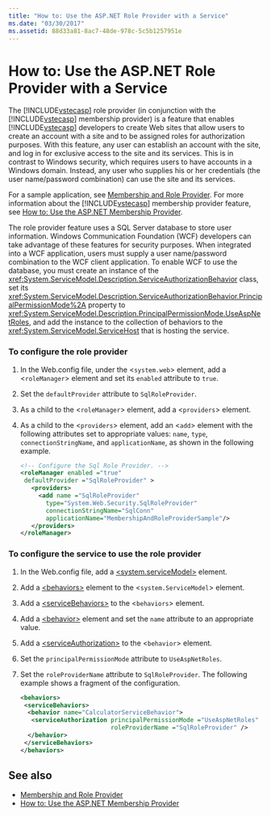 ```yaml
---
title: "How to: Use the ASP.NET Role Provider with a Service"
ms.date: "03/30/2017"
ms.assetid: 88d33a81-8ac7-48de-978c-5c5b1257951e
---
```

# How to: Use the ASP.NET Role Provider with a Service
The [!INCLUDE[vstecasp](../../../../includes/vstecasp-md.md)] role provider (in conjunction with the [!INCLUDE[vstecasp](../../../../includes/vstecasp-md.md)] membership provider) is a feature that enables [!INCLUDE[vstecasp](../../../../includes/vstecasp-md.md)] developers to create Web sites that allow users to create an account with a site and to be assigned roles for authorization purposes. With this feature, any user can establish an account with the site, and log in for exclusive access to the site and its services. This is in contrast to Windows security, which requires users to have accounts in a Windows domain. Instead, any user who supplies his or her credentials (the user name/password combination) can use the site and its services.  
  
 For a sample application, see [Membership and Role Provider](../../../../docs/framework/wcf/samples/membership-and-role-provider.md). For more information about the [!INCLUDE[vstecasp](../../../../includes/vstecasp-md.md)] membership provider feature, see [How to: Use the ASP.NET Membership Provider](../../../../docs/framework/wcf/feature-details/how-to-use-the-aspnet-membership-provider.md).  
  
 The role provider feature uses a SQL Server database to store user information. Windows Communication Foundation (WCF) developers can take advantage of these features for security purposes. When integrated into a WCF application, users must supply a user name/password combination to the WCF client application. To enable WCF to use the database, you must create an instance of the <xref:System.ServiceModel.Description.ServiceAuthorizationBehavior> class, set its <xref:System.ServiceModel.Description.ServiceAuthorizationBehavior.PrincipalPermissionMode%2A> property to <xref:System.ServiceModel.Description.PrincipalPermissionMode.UseAspNetRoles>, and add the instance to the collection of behaviors to the <xref:System.ServiceModel.ServiceHost> that is hosting the service.  
  
### To configure the role provider  
  
1.  In the Web.config file, under the <`system.web`> element, add a <`roleManager`> element and set its `enabled` attribute to `true`.  
  
2.  Set the `defaultProvider` attribute to `SqlRoleProvider`.  
  
3.  As a child to the <`roleManager`> element, add a <`providers`> element.  
  
4.  As a child to the <`providers`> element, add an <`add`> element with the following attributes set to appropriate values: `name`, `type`, `connectionStringName`, and `applicationName`, as shown in the following example.  
  
    ```xml  
    <!-- Configure the Sql Role Provider. -->  
    <roleManager enabled ="true"   
     defaultProvider ="SqlRoleProvider" >  
       <providers>  
         <add name ="SqlRoleProvider"   
           type="System.Web.Security.SqlRoleProvider"   
           connectionStringName="SqlConn"   
           applicationName="MembershipAndRoleProviderSample"/>  
       </providers>  
    </roleManager>  
    ```  
  
### To configure the service to use the role provider  
  
1.  In the Web.config file, add a [\<system.serviceModel>](../../../../docs/framework/configure-apps/file-schema/wcf/system-servicemodel.md) element.  
  
2.  Add a [\<behaviors>](../../../../docs/framework/configure-apps/file-schema/wcf/behaviors.md) element to the <`system.ServiceModel`> element.  
  
3.  Add a [\<serviceBehaviors>](../../../../docs/framework/configure-apps/file-schema/wcf/servicebehaviors.md) to the <`behaviors`> element.  
  
4.  Add a [\<behavior>](../../../../docs/framework/configure-apps/file-schema/wcf/behavior-of-endpointbehaviors.md) element and set the `name` attribute to an appropriate value.  
  
5.  Add a [\<serviceAuthorization>](../../../../docs/framework/configure-apps/file-schema/wcf/serviceauthorization-element.md) to the <`behavior`> element.  
  
6.  Set the `principalPermissionMode` attribute to `UseAspNetRoles`.  
  
7.  Set the `roleProviderName` attribute to `SqlRoleProvider`. The following example shows a fragment of the configuration.  
  
    ```xml  
    <behaviors>  
     <serviceBehaviors>  
      <behavior name="CalculatorServiceBehavior">  
       <serviceAuthorization principalPermissionMode ="UseAspNetRoles"  
                             roleProviderName ="SqlRoleProvider" />  
      </behavior>  
     </serviceBehaviors>  
    </behaviors>  
    ```  
  
## See also
- [Membership and Role Provider](../../../../docs/framework/wcf/samples/membership-and-role-provider.md)
- [How to: Use the ASP.NET Membership Provider](../../../../docs/framework/wcf/feature-details/how-to-use-the-aspnet-membership-provider.md)
